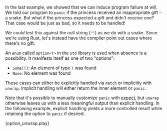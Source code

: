 In the last example, we showed that we can induce program failure at will.
We told our program to `panic` if the princess received an inappropriate
gift - a snake. But what if the princess expected a gift and didn't receive
one? That case would be just as bad, so it needs to be handled!

We *could* test this against the null string (`""`) as we do with a snake.
Since we're using Rust, let's instead have the compiler point out cases
where there's no gift.

An `enum` called `Option<T>` in the `std` library is used when absence is a
possibility. It manifests itself as one of two "options":

* `Some(T)`: An element of type `T` was found
* `None`: No element was found

These cases can either be explicitly handled via `match` or implicitly with
`unwrap`. Implicit handling will either return the inner element or `panic`.

Note that it's possible to manually customize `panic` with [expect][expect],
but `unwrap` otherwise leaves us with a less meaningful output than explicit
handling. In the following example, explicit handling yields a more
controlled result while retaining the option to `panic` if desired.

{option_unwrap.play}

[expect]: https://doc.rust-lang.org/std/option/enum.Option.html#method.expect
